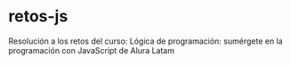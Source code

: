 # retos-js
Resolución a los retos  del curso: Lógica de programación: sumérgete en la programación con JavaScript de Alura Latam